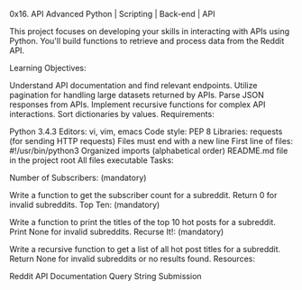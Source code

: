 0x16. API Advanced
Python | Scripting | Back-end | API

This project focuses on developing your skills in interacting with APIs using Python. You'll build functions to retrieve and process data from the Reddit API.

Learning Objectives:

Understand API documentation and find relevant endpoints.
Utilize pagination for handling large datasets returned by APIs.
Parse JSON responses from APIs.
Implement recursive functions for complex API interactions.
Sort dictionaries by values.
Requirements:

Python 3.4.3
Editors: vi, vim, emacs
Code style: PEP 8
Libraries: requests (for sending HTTP requests)
Files must end with a new line
First line of files: #!/usr/bin/python3
Organized imports (alphabetical order)
README.md file in the project root
All files executable
Tasks:

Number of Subscribers: (mandatory)

Write a function to get the subscriber count for a subreddit.
Return 0 for invalid subreddits.
Top Ten: (mandatory)

Write a function to print the titles of the top 10 hot posts for a subreddit.
Print None for invalid subreddits.
Recurse It!: (mandatory)

Write a recursive function to get a list of all hot post titles for a subreddit.
Return None for invalid subreddits or no results found.
Resources:

Reddit API Documentation
Query String
Submission
